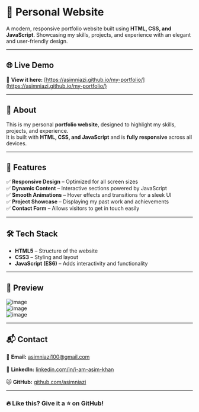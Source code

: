 # 📌 Personal Website

A modern, responsive portfolio website built using **HTML, CSS, and JavaScript**. Showcasing my skills, projects, and experience with an elegant and user-friendly design.

---

## 🌐 Live Demo  
🚀 **View it here:** [https://asimniazi.github.io/my-portfolio/](https://asimniazi.github.io/my-portfolio/)  

---

## 📌 About  
This is my personal **portfolio website**, designed to highlight my skills, projects, and experience.  
It is built with **HTML, CSS, and JavaScript** and is **fully responsive** across all devices.

---

## 🎨 Features  
✅ **Responsive Design** – Optimized for all screen sizes  
✅ **Dynamic Content** – Interactive sections powered by JavaScript  
✅ **Smooth Animations** – Hover effects and transitions for a sleek UI  
✅ **Project Showcase** – Displaying my past work and achievements  
✅ **Contact Form** – Allows visitors to get in touch easily  

---

## 🛠️ Tech Stack  
- **HTML5** – Structure of the website  
- **CSS3** – Styling and layout  
- **JavaScript (ES6)** – Adds interactivity and functionality  

---

## 📸 Preview  
![image](https://github.com/user-attachments/assets/d50de686-2534-40f2-959c-3f86193ed730)  
![image](https://github.com/user-attachments/assets/5af89822-6ab2-4a73-87cf-a203c31069f6)  
![image](https://github.com/user-attachments/assets/2eff24bb-1395-47dd-b167-9fc23a6f715a)  

---

## 📬 Contact<br>  
📧 **Email:** [asimniazi100@gmail.com](mailto:asimniazi100@gmail.com)<br>  
🔗 **LinkedIn:** [linkedin.com/in/i-am-asim-khan](http://www.linkedin.com/in/i-am-asim-khan)<br>  
🐱 **GitHub:** [github.com/asimniazi](https://github.com/asimniazi)<br>  

---

### 🔥 **Like this? Give it a ⭐ on GitHub!**
